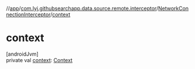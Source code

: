 //[app](../../../index.md)/[com.lyj.githubsearchapp.data.source.remote.interceptor](../index.md)/[NetworkConnectionInterceptor](index.md)/[context](context.md)

# context

[androidJvm]\
private val [context](context.md): [Context](https://developer.android.com/reference/kotlin/android/content/Context.html)
